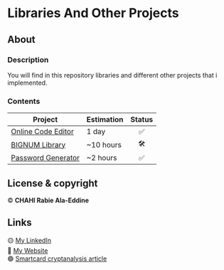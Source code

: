 # Libraries And Other Projects

## About 

### Description 

You will find in this repository libraries and different other projects that i implemented.

### Contents 

| Project | Estimation | Status |
| ------ | ------ | :------: |
| [Online Code Editor](https://github.com/Chahi-Rabie-Ala-Eddine/Online-Code-Editor) | 1 day | :white_check_mark: |
| [BIGNUM Library](https://github.com/Chahi-Rabie-Ala-Eddine/Bignum-Library) | ~10 hours | 🛠️ |
| [Password Generator](https://github.com/Chahi-Rabie-Ala-Eddine/Password-Generator) | ~2 hours | :white_check_mark: |

## License & copyright

© **CHAHI Rabie Ala-Eddine** 

## Links

🟡 [My LinkedIn](https://www.linkedin.com/in/ala-eddine-chahi-a08b5a164/) <br />
🔵 [My Website](http://www.ala-eddine-chahi.fr/) <br />
🟢 [Smartcard cryptanalysis article](https://www.linkedin.com/posts/ala-eddine-chahi_timing-attack-on-smart-cards-activity-6675251733872164864-ifWB/)
